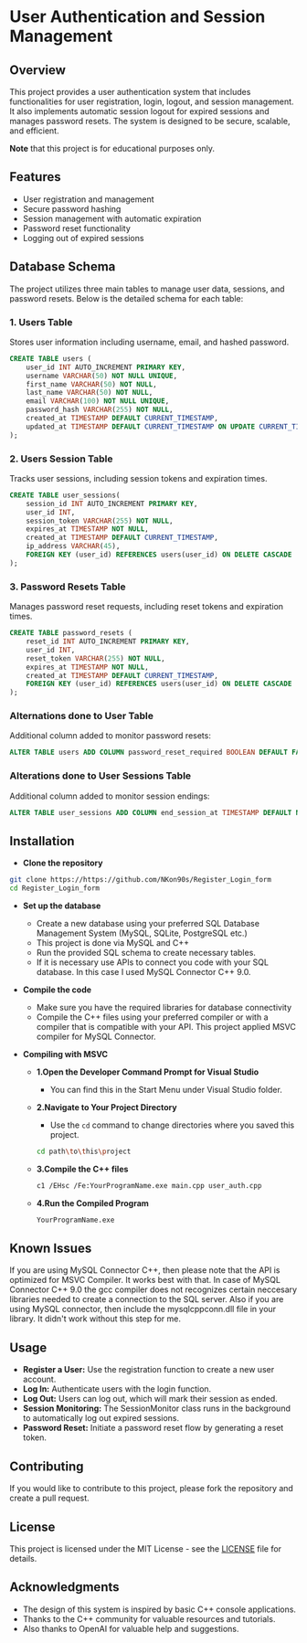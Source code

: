 # User Authentication and Session Management

## Overview

This project provides a user authentication system that includes functionalities for user registration, login, logout, and session management. It also implements automatic session logout for expired sessions and manages password resets. The system is designed to be secure, scalable, and efficient.

**Note** that this project is for educational purposes only. 

## Features

- User registration and management
- Secure password hashing
- Session management with automatic expiration
- Password reset functionality
- Logging out of expired sessions

## Database Schema

The project utilizes three main tables to manage user data, sessions, and password resets. Below is the detailed schema for each table:

### 1. Users Table

Stores user information including username, email, and hashed password.

```sql
CREATE TABLE users (
    user_id INT AUTO_INCREMENT PRIMARY KEY,
    username VARCHAR(50) NOT NULL UNIQUE,
    first_name VARCHAR(50) NOT NULL,
    last_name VARCHAR(50) NOT NULL,
    email VARCHAR(100) NOT NULL UNIQUE,
    password_hash VARCHAR(255) NOT NULL,
    created_at TIMESTAMP DEFAULT CURRENT_TIMESTAMP,
    updated_at TIMESTAMP DEFAULT CURRENT_TIMESTAMP ON UPDATE CURRENT_TIMESTAMP
);
```

### 2. Users Session Table

Tracks user sessions, including session tokens and expiration times.

```sql
CREATE TABLE user_sessions(
    session_id INT AUTO_INCREMENT PRIMARY KEY,
    user_id INT,
    session_token VARCHAR(255) NOT NULL,
    expires_at TIMESTAMP NOT NULL,
    created_at TIMESTAMP DEFAULT CURRENT_TIMESTAMP,
    ip_address VARCHAR(45),
    FOREIGN KEY (user_id) REFERENCES users(user_id) ON DELETE CASCADE
);
```

### 3. Password Resets Table

Manages password reset requests, including reset tokens and expiration times.

```sql
CREATE TABLE password_resets (
    reset_id INT AUTO_INCREMENT PRIMARY KEY,
    user_id INT,
    reset_token VARCHAR(255) NOT NULL,
    expires_at TIMESTAMP NOT NULL,
    created_at TIMESTAMP DEFAULT CURRENT_TIMESTAMP,
    FOREIGN KEY (user_id) REFERENCES users(user_id) ON DELETE CASCADE
);
```

### Alternations done to User Table 

Additional column added to monitor password resets:

```sql
ALTER TABLE users ADD COLUMN password_reset_required BOOLEAN DEFAULT FALSE;
```

### Alterations done to User Sessions Table

Additional column added to monitor session endings:

```sql
ALTER TABLE user_sessions ADD COLUMN end_session_at TIMESTAMP DEFAULT NULL;
```

## Installation

- **Clone the repository**

```bash
git clone https://https://github.com/NKon90s/Register_Login_form
cd Register_Login_form
```

- **Set up the database**
    - Create a new database using your preferred SQL Database Management System (MySQL, SQLite, PostgreSQL etc.)
    - This project is done via MySQL and C++
    - Run the provided SQL schema to create necessary tables. 
    - If it is necessary use APIs to connect you code with your SQL database. In this case I used MySQL Connector C++ 9.0.

- **Compile the code**
    - Make sure you have the required libraries for database connectivity
    - Compile the C++ files using your preferred compiler or with a compiler that is compatible with your API. This project applied MSVC compiler for MySQL Connector. 

- **Compiling with MSVC**
  - **1.Open the Developer Command Prompt for Visual Studio**
    - You can find this in the Start Menu under Visual Studio folder.
    
  - **2.Navigate to Your Project Directory**
    - Use the  `cd` command to change directories where you saved this project.

    ```bash
    cd path\to\this\project
    ```
  - **3.Compile the C++ files**

    ```bash
    c1 /EHsc /Fe:YourProgramName.exe main.cpp user_auth.cpp
    ```
  - **4.Run the Compiled Program**

    ```bash
    YourProgramName.exe
    ```

## Known Issues

If you are using MySQL Connector C++, then please note that the API is optimized for MSVC Compiler. It works best with that. 
In case of MySQL Connector C++ 9.0 the gcc compiler does not recognizes certain neccesary libraries needed to create a connection to the 
SQL server. Also if you are using MySQL connector, then include the mysqlcppconn.dll file in your library. It didn't work without this step for me.


## Usage

- **Register a User:** Use the registration function to create a new user account.
- **Log In:** Authenticate users with the login function.
- **Log Out:** Users can log out, which will mark their session as ended.
- **Session Monitoring:** The SessionMonitor class runs in the background to automatically log out expired sessions.
- **Password Reset:** Initiate a password reset flow by generating a reset token.

## Contributing

If you would like to contribute to this project, please fork the repository and create a pull request.

## License

This project is licensed under the MIT License - see the [LICENSE](LICENSE) file for details.

## Acknowledgments

- The design of this system is inspired by basic C++ console applications.
- Thanks to the C++ community for valuable resources and tutorials.
- Also thanks to OpenAI for valuable help and suggestions.
